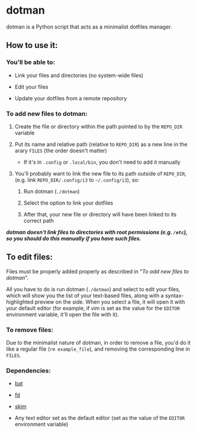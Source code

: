 # dotman

dotman is a Python script that acts as a minimalist dotfiles manager.

## How to use it:

### You'll be able to:

- Link your files and directories (no system-wide files)

- Edit your files

- Update your dotfiles from a remote repository

### To add new files to dotman:

1. Create the file or directory within the path pointed to by the `REPO_DIR` variable

2. Put its name and relative path (relative to `REPO_DIR`) as a new line in the arary `FILES` (the order doesn't matter)

   - If it's in `.config` or `.local/bin`, you don't need to add it manually

3. You'll probably want to link the new file to its path outside of `REPO_DIR`, (e.g. link `REPO_DIR/.config/i3` to `~/.config/i3`), so:
   
   1. Run dotman (`./dotman`)
   
   2. Select the option to link your dotfiles
   
   3. After that, your new file or directory will have been linked to its correct path

***dotman doesn't link files to directories with root permissions (e.g. `/etc`), so you should do this manually if you have such files.***

## To edit files:

Files must be properly added properly as described in "*To add new files to dotman*".

All you have to do is run dotman (`./dotman`) and select to edit your files, which will show you the list of your text-based files, along with a syntax-highlighted preview on the side. When you select a file, it will open it with your default editor (for example, if vim is set as the value for the `EDITOR` environment variable, it'll open the file with it).

### To remove files:

Due to the minimalist nature of dotman, in order to remove a file, you'd do it like a regular file (`rm example_file`), and removing the corresponding line in `FILES`.

### Dependencies:

- [bat](https://github.com/sharkdp/bat)

- [fd](https://github.com/sharkdp/fd)

- [skim](https://github.com/lotabout/skim)

- Any text editor set as the default editor (set as the value of the `EDITOR` environment variable)
